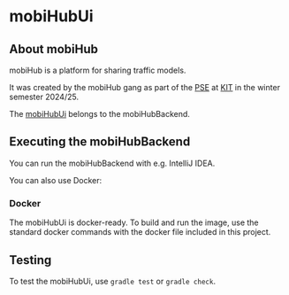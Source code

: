 # mobiHubUi

## About mobiHub

mobiHub is a platform for sharing traffic models.

It was created by the mobiHub gang as part of the [PSE](https://formal.kastel.kit.edu/teaching/pse/202324/?lang=de)
at [KIT](https://www.kit.edu/) in the winter semester 2024/25.

The [mobiHubUi](https://github.com/Team-mobiHub/mobiHubUi) belongs to the mobiHubBackend.

## Executing the mobiHubBackend

You can run the mobiHubBackend with e.g. IntelliJ IDEA.

You can also use Docker:

### Docker

The mobiHubUi is docker-ready. To build and run the image, use the standard docker commands with the docker file
included in this project.

## Testing

To test the mobiHubUi, use ```gradle test``` or ```gradle check```.
